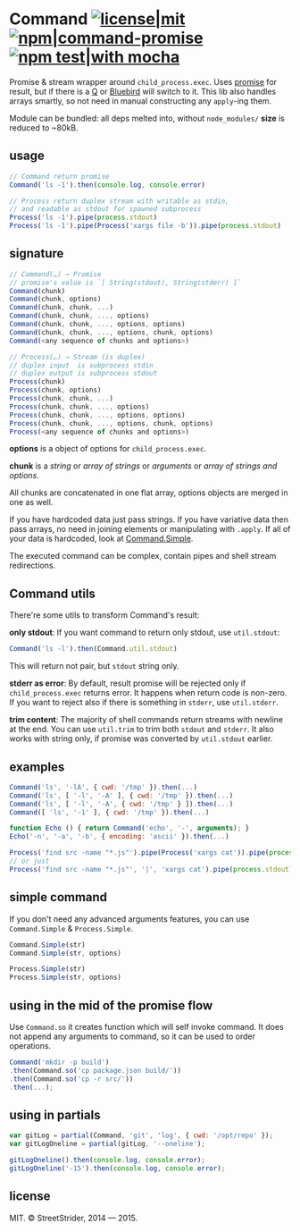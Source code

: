 # Command [![license|mit](http://img.shields.io/badge/license-MIT-brightgreen.svg?style=flat-square)](README.md#license) [![npm|command-promise](http://img.shields.io/badge/npm-command--promise-CB3837.svg?style=flat-square)](https://www.npmjs.org/package/command-promise) [![npm test|with mocha](http://img.shields.io/badge/npm%20test-with%20mocha-9E785A.svg?style=flat-square)](http://mochajs.org/)
Promise & stream wrapper around `child_process.exec`. Uses [promise](https://www.npmjs.org/package/promise) for result, but if there is a [Q](https://www.npmjs.org/package/q) or [Bluebird](https://www.npmjs.org/package/bluebird) will switch to it. This lib also handles arrays smartly, so not need in manual constructing any `apply`-ing them.

Module can be bundled: all deps melted into, without `node_modules/` **size** is reduced to ~80kB.

## usage
```javascript
// Command return promise
Command('ls -1').then(console.log, console.error)
```

```javascript
// Process return duplex stream with writable as stdin,
// and readable as stdout for spawned subprocess
Process('ls -1').pipe(process.stdout)
Process('ls -1').pipe(Process('xargs file -b')).pipe(process.stdout)
```

## signature
```javascript
// Command(…) → Promise
// promise's value is `[ String(stdout), String(stderr) ]`
Command(chunk)
Command(chunk, options)
Command(chunk, chunk, ...)
Command(chunk, chunk, ..., options)
Command(chunk, chunk, ..., options, options)
Command(chunk, chunk, ..., options, chunk, options)
Command(<any sequence of chunks and options>)

// Process(…) → Stream (is duplex)
// duplex input  is subprocess stdin
// duplex output is subprocess stdout
Process(chunk)
Process(chunk, options)
Process(chunk, chunk, ...)
Process(chunk, chunk, ..., options)
Process(chunk, chunk, ..., options, options)
Process(chunk, chunk, ..., options, chunk, options)
Process(<any sequence of chunks and options>)
```
**options** is a object of options for `child_process.exec`.

**chunk** is a *string* or *array of strings* or *arguments* or *array of strings and options*.

All chunks are concatenated in one flat array, options objects are merged in one as well.

If you have hardcoded data just pass strings. If you have variative data then pass arrays, no need in joining elements or manipulating with `.apply`. If all of your data is hardcoded, look at [Command.Simple](#simple-command).

The executed command can be complex, contain pipes and shell stream redirections.

## Command utils
There're some utils to transform Command's result:

**only stdout**: If you want command to return only stdout, use `util.stdout`:
```javascript
Command('ls -l').then(Command.util.stdout)
```
This will return not pair, but `stdout` string only.

**stderr as error**: By default, result promise will be rejected only if `child_process.exec` returns error. It happens when return code is non-zero. If you want to reject also if there is something in `stderr`, use `util.stderr`.

**trim content**: The majority of shell commands return streams with newline at the end. You can use `util.trim` to trim both `stdout` and `stderr`. It also works with string only, if promise was converted by `util.stdout` earlier.

## examples
```javascript
Command('ls', '-lA', { cwd: '/tmp' }).then(...)
Command('ls', [ '-l', '-A' ], { cwd: '/tmp' }).then(...)
Command('ls', [ '-l', '-A', { cwd: '/tmp' } ]).then(...)
Command([ 'ls', '-1' ], { cwd: '/tmp' }).then(...)

function Echo () { return Command('echo', '-', arguments); }
Echo('-n', '-a', '-b', { encoding: 'ascii' }).then(...)

Process('find src -name "*.js"').pipe(Process('xargs cat')).pipe(process.stdout)
// or just
Process('find src -name "*.js"', '|', 'xargs cat').pipe(process.stdout)
```

## simple command
If you don't need any advanced arguments features, you can use `Command.Simple` & `Process.Simple`.
```javascript
Command.Simple(str)
Command.Simple(str, options)

Process.Simple(str)
Process.Simple(str, options)
```

## using in the mid of the promise flow
Use `Command.so` it creates function which will self invoke command.
It does not append any arguments to command, so it can be used to order operations.
```javascript
Command('mkdir -p build')
.then(Command.so('cp package.json build/'))
.then(Command.so('cp -r src/'))
.then(...);
```

## using in partials
```javascript
var gitLog = partial(Command, 'git', 'log', { cwd: '/opt/repo' });
var gitLogOneline = partial(gitLog, '--oneline');

gitLogOneline().then(console.log, console.error);
gitLogOneline('-15').then(console.log, console.error);
```

## license
MIT. © StreetStrider, 2014 — 2015.
